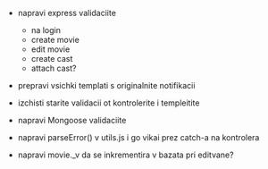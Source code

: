 - napravi express validaciite 
    <!-- + na register -->
    - na login 
    - create movie
    - edit movie
    - create cast
    - attach cast?

- prepravi vsichki templati s originalnite notifikacii
- izchisti starite validacii ot kontrolerite i templeitite

- napravi Mongoose validaciite
- napravi parseError() v utils.js i go vikai prez catch-a na kontrolera

- napravi movie._v da se inkrementira v bazata pri editvane?